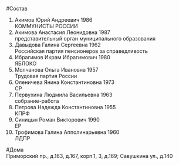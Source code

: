 #Состав
1. Акимов Юрий Андреевич 1986   
    КОММУНИСТЫ РОССИИ
2. Акимова Анастасия Леонидовна 1987   
    представительный орган муниципального образования
3. Давыдова Галина Сергеевна 1962   
    Российская партия пенсионеров за справедливость
4. Ибрагимов Икрам Ибрагимович 1980   
    ЯБЛОКО
5. Молчанова Ольга Ивановна 1957   
    Трудовая партия России
6. Оленичева Янина Константиновна 1973   
    СР
7. Первухина Людмила Васильевна 1963   
    собрание-работа
8. Петрова Надежда Константиновна 1955   
    КПРФ
9. Синицын Роман Викторович 1990   
    ЕР
10. Трофимова Галина Апполинарьевна 1960   
    ЛДПР

#Дома  
Приморский пр., д.163, д.167, корп.1, 3, д.169; Савушкина ул., д.140

